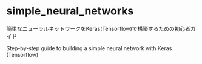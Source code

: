 # simple_neural_networks
簡単なニューラルネットワークをKeras(Tensorflow)で構築するための初心者ガイド

Step-by-step guide to building a simple neural network with Keras (Tensorflow)
